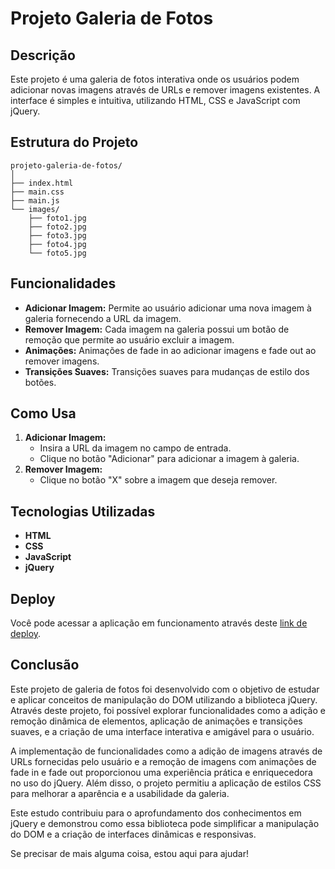 # Projeto Galeria de Fotos

## Descrição
Este projeto é uma galeria de fotos interativa onde os usuários podem adicionar novas imagens através de URLs e remover imagens existentes. A interface é simples e intuitiva, utilizando HTML, CSS e JavaScript com jQuery.

## Estrutura do Projeto
````plaintext
projeto-galeria-de-fotos/
│
├── index.html
├── main.css
├── main.js
└── images/
    ├── foto1.jpg
    ├── foto2.jpg
    ├── foto3.jpg
    ├── foto4.jpg
    └── foto5.jpg
````

## Funcionalidades
- **Adicionar Imagem:** Permite ao usuário adicionar uma nova imagem à galeria fornecendo a URL da imagem.
- **Remover Imagem:** Cada imagem na galeria possui um botão de remoção que permite ao usuário excluir a imagem.
- **Animações:** Animações de fade in ao adicionar imagens e fade out ao remover imagens.
- **Transições Suaves:** Transições suaves para mudanças de estilo dos botões.

## Como Usa
1. **Adicionar Imagem:**
     - Insira a URL da imagem no campo de entrada.
     - Clique no botão "Adicionar" para adicionar a imagem à galeria.
2. **Remover Imagem:**
     - Clique no botão "X" sobre a imagem que deseja remover.

## Tecnologias Utilizadas
- **HTML**
- **CSS**
- **JavaScript**
- **jQuery**

## Deploy
Você pode acessar a aplicação em funcionamento através deste <a href="https://kleberprojeto-jquery-galeria-fotos.vercel.app/" target="_blank">link de deploy</a>.

## Conclusão
Este projeto de galeria de fotos foi desenvolvido com o objetivo de estudar e aplicar conceitos de manipulação do DOM utilizando a biblioteca jQuery. Através deste projeto, foi possível explorar funcionalidades como a adição e remoção dinâmica de elementos, aplicação de animações e transições suaves, e a criação de uma interface interativa e amigável para o usuário.

A implementação de funcionalidades como a adição de imagens através de URLs fornecidas pelo usuário e a remoção de imagens com animações de fade in e fade out proporcionou uma experiência prática e enriquecedora no uso do jQuery. Além disso, o projeto permitiu a aplicação de estilos CSS para melhorar a aparência e a usabilidade da galeria.

Este estudo contribuiu para o aprofundamento dos conhecimentos em jQuery e demonstrou como essa biblioteca pode simplificar a manipulação do DOM e a criação de interfaces dinâmicas e responsivas.

Se precisar de mais alguma coisa, estou aqui para ajudar!

